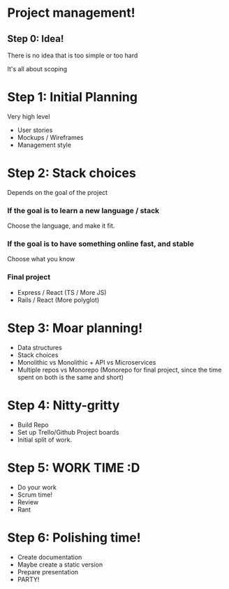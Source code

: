 # Project management!

## Step 0: Idea!

There is no idea that is too simple or too hard

It's all about scoping

# Step 1: Initial Planning

Very high level

- User stories
- Mockups / Wireframes
- Management style 

# Step 2: Stack choices

Depends on the goal of the project

### If the goal is to learn a new language / stack

Choose the language, and make it fit.

### If the goal is to have something online fast, and stable

Choose what you know

### Final project

- Express / React (TS / More JS)
- Rails / React (More polyglot)

# Step 3: Moar planning!

- Data structures
- Stack choices
- Monolithic vs Monolithic + API vs Microservices
- Multiple repos vs Monorepo (Monorepo for final project, since the time spent on both is the same and short)

# Step 4: Nitty-gritty

- Build Repo
- Set up Trello/Github Project boards
- Initial split of work.

# Step 5: WORK TIME :D

- Do your work
- Scrum time!
- Review
- Rant

# Step 6: Polishing time!

- Create documentation
- Maybe create a static version
- Prepare presentation
- PARTY!